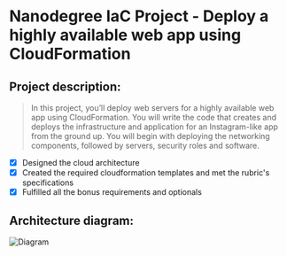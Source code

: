 # Nanodegree IaC Project - Deploy a highly available web app using CloudFormation
## Project description:
> In this project, you’ll deploy web servers for a highly available web app using CloudFormation. You will write the code that creates and deploys the infrastructure and application for an Instagram-like app from the ground up. You will begin with deploying the networking components, followed by servers, security roles and software.

- [x] Designed the cloud architecture
- [x] Created the required cloudformation templates and met the rubric's specifications
- [x] Fulfilled all the bonus requirements and optionals

## Architecture diagram:
![Diagram](https://github.com/mostafaibrahim24/highavailability-webapp-nanodegree-project/blob/main/Diagram.png)
